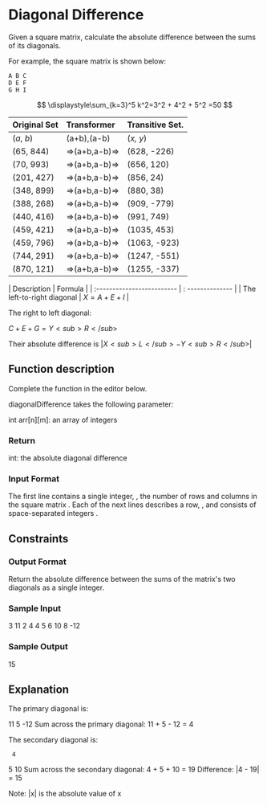 # Diagonal Difference

Given a square matrix, calculate the absolute difference between the sums of its diagonals.

For example, the square matrix  is shown below:

```
A B C
D E F
G H I
```

$$
\displaystyle\sum_{k=3}^5 k^2=3^2 + 4^2 + 5^2 =50
$$


| Original Set | Transformer   | Transitive Set. | 
| :----------- | :------------ | :-------------- |        
|   (*a*, *b*)     | (a+b),(a-b)   |     (*x, y*)      |
| (65, 844)	   | =>(a+b,a-b)=> | (628, -226)     | 
| (70, 993)	   | =>(a+b,a-b)=> | (656, 120)      |
| (201, 427)   | =>(a+b,a-b)=> | (856, 24)       |   
| (348, 899)   | =>(a+b,a-b)=> | (880, 38)       |         
| (388, 268)   | =>(a+b,a-b)=> | (909, -779)     |           
| (440, 416)   | =>(a+b,a-b)=> | (991, 749)      |          
| (459, 421)   | =>(a+b,a-b)=> | (1035, 453)     |           
| (459, 796)   | =>(a+b,a-b)=> | (1063, -923)    |          
| (744, 291)   | =>(a+b,a-b)=> | (1247, -551)    |          
| (870, 121)   | =>(a+b,a-b)=> | (1255, -337)    |            



| Description                | Formula          |
| :------------------------- | : -------------- |
| The left-to-right diagonal | $X = A + E + I$  |

The right to left diagonal: 

$C + E + G = Y<sub>R</sub>$ 

Their absolute difference is $| X<sub>L</sub> - Y<sub>R</sub> |$

## Function description

Complete the  function in the editor below.

diagonalDifference takes the following parameter:

int arr[n][m]: an array of integers

### Return

int: the absolute diagonal difference

### Input Format

The first line contains a single integer, , the number of rows and columns in the square matrix .
Each of the next  lines describes a row, , and consists of  space-separated integers .

## Constraints

### Output Format

Return the absolute difference between the sums of the matrix's two diagonals as a single integer.

### Sample Input

3
11 2 4
4 5 6
10 8 -12

### Sample Output

15

## Explanation

The primary diagonal is:

11
   5
     -12
Sum across the primary diagonal: 11 + 5 - 12 = 4

The secondary diagonal is:

     4
   5
10
Sum across the secondary diagonal: 4 + 5 + 10 = 19
Difference: |4 - 19| = 15

Note: |x| is the absolute value of x
